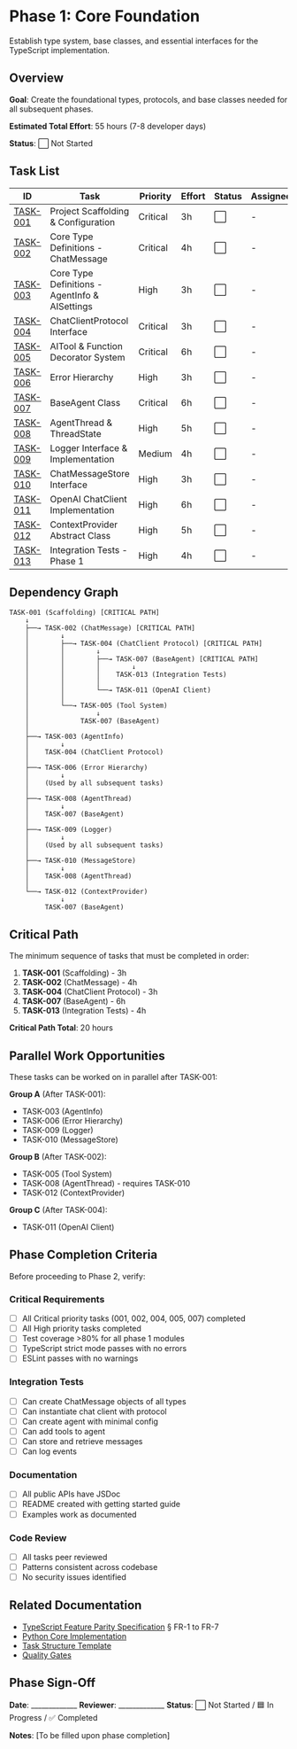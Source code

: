 # Phase 1: Core Foundation

Establish type system, base classes, and essential interfaces for the TypeScript implementation.

## Overview

**Goal**: Create the foundational types, protocols, and base classes needed for all subsequent phases.

**Estimated Total Effort**: 55 hours (7-8 developer days)

**Status**: ⬜ Not Started

## Task List

| ID | Task | Priority | Effort | Status | Assignee |
|----|------|----------|--------|--------|----------|
| [TASK-001](./TASK-001-project-scaffolding.md) | Project Scaffolding & Configuration | Critical | 3h | ⬜ | - |
| [TASK-002](./TASK-002-chat-message-types.md) | Core Type Definitions - ChatMessage | Critical | 4h | ⬜ | - |
| [TASK-003](./TASK-003-agent-info-types.md) | Core Type Definitions - AgentInfo & AISettings | High | 3h | ⬜ | - |
| [TASK-004](./TASK-004-chat-client-protocol.md) | ChatClientProtocol Interface | Critical | 3h | ⬜ | - |
| [TASK-005](./TASK-005-tool-system.md) | AITool & Function Decorator System | Critical | 6h | ⬜ | - |
| [TASK-006](./TASK-006-error-hierarchy.md) | Error Hierarchy | High | 3h | ⬜ | - |
| [TASK-007](./TASK-007-base-agent.md) | BaseAgent Class | Critical | 6h | ⬜ | - |
| [TASK-008](./TASK-008-agent-thread.md) | AgentThread & ThreadState | High | 5h | ⬜ | - |
| [TASK-009](./TASK-009-logger.md) | Logger Interface & Implementation | Medium | 4h | ⬜ | - |
| [TASK-010](./TASK-010-message-store.md) | ChatMessageStore Interface | High | 3h | ⬜ | - |
| [TASK-011](./TASK-011-openai-client.md) | OpenAI ChatClient Implementation | High | 6h | ⬜ | - |
| [TASK-012](./TASK-012-context-provider.md) | ContextProvider Abstract Class | High | 5h | ⬜ | - |
| [TASK-013](./TASK-013-integration-tests.md) | Integration Tests - Phase 1 | High | 4h | ⬜ | - |

## Dependency Graph

```
TASK-001 (Scaffolding) [CRITICAL PATH]
    ↓
    ├──→ TASK-002 (ChatMessage) [CRITICAL PATH]
    │        ↓
    │        ├──→ TASK-004 (ChatClient Protocol) [CRITICAL PATH]
    │        │        ↓
    │        │        ├──→ TASK-007 (BaseAgent) [CRITICAL PATH]
    │        │        │        ↓
    │        │        │    TASK-013 (Integration Tests)
    │        │        │
    │        │        └──→ TASK-011 (OpenAI Client)
    │        │
    │        └──→ TASK-005 (Tool System)
    │                 ↓
    │             TASK-007 (BaseAgent)
    │
    ├──→ TASK-003 (AgentInfo)
    │        ↓
    │    TASK-004 (ChatClient Protocol)
    │
    ├──→ TASK-006 (Error Hierarchy)
    │        ↓
    │    (Used by all subsequent tasks)
    │
    ├──→ TASK-008 (AgentThread)
    │        ↓
    │    TASK-007 (BaseAgent)
    │
    ├──→ TASK-009 (Logger)
    │        ↓
    │    (Used by all subsequent tasks)
    │
    ├──→ TASK-010 (MessageStore)
    │        ↓
    │    TASK-008 (AgentThread)
    │
    └──→ TASK-012 (ContextProvider)
             ↓
         TASK-007 (BaseAgent)
```

## Critical Path

The minimum sequence of tasks that must be completed in order:

1. **TASK-001** (Scaffolding) - 3h
2. **TASK-002** (ChatMessage) - 4h
3. **TASK-004** (ChatClient Protocol) - 3h
4. **TASK-007** (BaseAgent) - 6h
5. **TASK-013** (Integration Tests) - 4h

**Critical Path Total**: 20 hours

## Parallel Work Opportunities

These tasks can be worked on in parallel after TASK-001:

**Group A** (After TASK-001):
- TASK-003 (AgentInfo)
- TASK-006 (Error Hierarchy)
- TASK-009 (Logger)
- TASK-010 (MessageStore)

**Group B** (After TASK-002):
- TASK-005 (Tool System)
- TASK-008 (AgentThread) - requires TASK-010
- TASK-012 (ContextProvider)

**Group C** (After TASK-004):
- TASK-011 (OpenAI Client)

## Phase Completion Criteria

Before proceeding to Phase 2, verify:

### Critical Requirements
- [ ] All Critical priority tasks (001, 002, 004, 005, 007) completed
- [ ] All High priority tasks completed
- [ ] Test coverage >80% for all phase 1 modules
- [ ] TypeScript strict mode passes with no errors
- [ ] ESLint passes with no warnings

### Integration Tests
- [ ] Can create ChatMessage objects of all types
- [ ] Can instantiate chat client with protocol
- [ ] Can create agent with minimal config
- [ ] Can add tools to agent
- [ ] Can store and retrieve messages
- [ ] Can log events

### Documentation
- [ ] All public APIs have JSDoc
- [ ] README created with getting started guide
- [ ] Examples work as documented

### Code Review
- [ ] All tasks peer reviewed
- [ ] Patterns consistent across codebase
- [ ] No security issues identified

## Related Documentation

- [TypeScript Feature Parity Specification](../../specs/002-typescript-feature-parity.md) § FR-1 to FR-7
- [Python Core Implementation](../../../python/packages/core/agent_framework/)
- [Task Structure Template](../guides/task-structure-template.md)
- [Quality Gates](../guides/quality-gates.md)

## Phase Sign-Off

**Date**: _____________
**Reviewer**: _____________
**Status**: ⬜ Not Started / 🟦 In Progress / ✅ Completed

**Notes**:
[To be filled upon phase completion]
